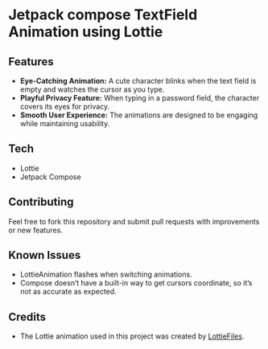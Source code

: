 # Jetpack compose TextField Animation using Lottie

## Features
- **Eye-Catching Animation:** A cute character blinks when the text field is empty and watches the cursor as you type.
- **Playful Privacy Feature:** When typing in a password field, the character covers its eyes for privacy.
- **Smooth User Experience:** The animations are designed to be engaging while maintaining usability.

## Tech
- Lottie
- Jetpack Compose

## Contributing
Feel free to fork this repository and submit pull requests with improvements or new features.

## Known Issues
- LottieAnimation flashes when switching animations.
- Compose doesn’t have a built-in way to get cursors coordinate, so it’s not as accurate as expected.

## Credits
- The Lottie animation used in this project was created by [LottieFiles](https://lottiefiles.com).  
